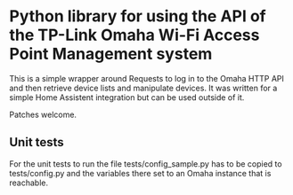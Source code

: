# Python library for using the API of the TP-Link Omaha Wi-Fi Access Point Management system

This is a simple wrapper around Requests to log in to the Omaha HTTP API and then retrieve
device lists and manipulate devices. It was written for a simple Home Assistent integration but
can be used outside of it.

Patches welcome.


## Unit tests

For the unit tests to run the file tests/config_sample.py has to be copied to tests/config.py and the variables there set to an Omaha instance that is reachable.